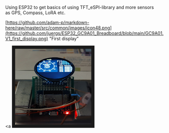 Using ESP32 to get basics of using TFT_eSPI-library and more sensors  
as GPS, Compass, LoRA etc.



[https://github.com/adam-p/markdown-here/raw/master/src/common/images/icon48.png](https://github.com/juergs/ESP32_GC9A01_Breadboard/blob/main/GC9A01.V1_first_display.png) "First display"


<a <img src="https://github.com/juergs/ESP32_GC9A01_Breadboard/blob/main/GC9A01.V1_first_display.png" 
alt="first working display" width="240" height="240" border="10" /></a>

